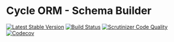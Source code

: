 # Cycle ORM - Schema Builder
[![Latest Stable Version](https://poser.pugx.org/cycle/schema-builder/version)](https://packagist.org/packages/cycle/schema-builder)
[![Build Status](https://travis-ci.org/cycle/schema-builder.svg?branch=master)](https://travis-ci.org/cycle/schema-builder)
[![Scrutinizer Code Quality](https://scrutinizer-ci.com/g/cycle/schema-builder/badges/quality-score.png?b=master)](https://scrutinizer-ci.com/g/cycle/schema-builder/?branch=master)
[![Codecov](https://codecov.io/gh/cycle/schema-builder/graph/badge.svg)](https://codecov.io/gh/cycle/schema-builder)
